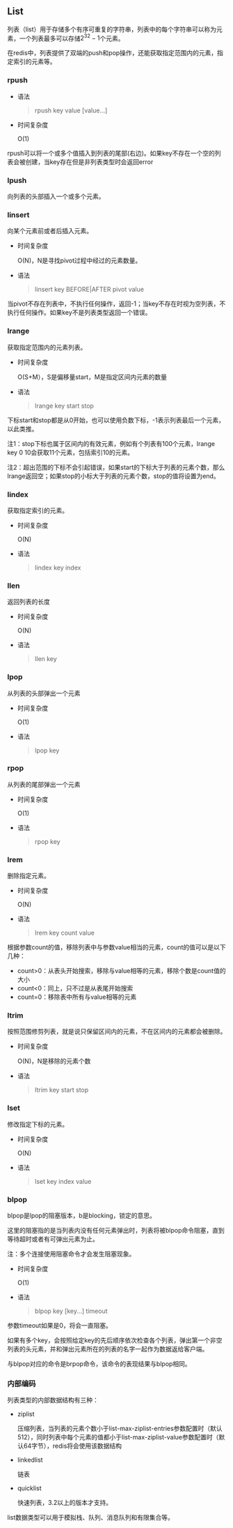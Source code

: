 

## List

列表（list）用于存储多个有序可重复的字符串，列表中的每个字符串可以称为元素，一个列表最多可以存储$2^{32}-1$个元素。

在redis中，列表提供了双端的push和pop操作，还能获取指定范围内的元素，指定索引的元素等。



### rpush

- 语法

  > rpush key value [value...]

- 时间复杂度

  O(1)

rpush可以将一个或多个值插入到列表的尾部(右边)。如果key不存在一个空的列表会被创建，当key存在但是非列表类型时会返回error



### lpush

向列表的头部插入一个或多个元素。



### linsert

向某个元素前或者后插入元素。

- 时间复杂度

  O(N)，N是寻找pivot过程中经过的元素数量。

- 语法

  > linsert  key  BEFORE|AFTER  pivot value

当pivot不存在列表中，不执行任何操作，返回-1；当key不存在时视为空列表，不执行任何操作。如果key不是列表类型返回一个错误。



### lrange

获取指定范围内的元素列表。

- 时间复杂度

  O(S+M），S是偏移量start，M是指定区间内元素的数量

- 语法

  > lrange key start stop

下标start和stop都是从0开始，也可以使用负数下标，-1表示列表最后一个元素，以此类推。

注1：stop下标也属于区间内的有效元素，例如有个列表有100个元素，lrange key 0 10会获取11个元素，包括索引10的元素。

注2：超出范围的下标不会引起错误，如果start的下标大于列表的元素个数，那么lrange返回空；如果stop的小标大于列表的元素个数，stop的值将设置为end。



### lindex

获取指定索引的元素。

- 时间复杂度

  O(N)

- 语法

  > lindex key index



### llen

返回列表的长度

- 时间复杂度

  O(N)

- 语法

  > llen key



### lpop

从列表的头部弹出一个元素

- 时间复杂度

  O(1)

- 语法

  > lpop key



### rpop

从列表的尾部弹出一个元素

- 时间复杂度

  O(1)

- 语法

  > rpop key



### lrem

删除指定元素。

- 时间复杂度

  O(N)

- 语法

  > lrem key count value

根据参数count的值，移除列表中与参数value相当的元素，count的值可以是以下几种：

- count>0：从表头开始搜索，移除与value相等的元素，移除个数是count值的大小
- count<0：同上，只不过是从表尾开始搜索
- count=0：移除表中所有与value相等的元素



### ltrim

按照范围修剪列表，就是说只保留区间内的元素，不在区间内的元素都会被删除。

- 时间复杂度

  O(N)，N是移除的元素个数

- 语法

  > ltrim key start stop



### lset

修改指定下标的元素。

- 时间复杂度

  O(N)

- 语法

  > lset key index value



### blpop

blpop是lpop的阻塞版本，b是blocking，锁定的意思。

这里的阻塞指的是当列表内没有任何元素弹出时，列表将被blpop命令阻塞，直到等待超时或者有可弹出元素为止。

注：多个连接使用阻塞命令才会发生阻塞现象。

- 时间复杂度

  O(1)

- 语法

  > blpop key [key...] timeout

参数timeout如果是0，将会一直阻塞。

如果有多个key，会按照给定key的先后顺序依次检查各个列表，弹出第一个非空列表的头元素，并和弹出元素所在的列表的名字一起作为数据返给客户端。

与blpop对应的命令是brpop命令，该命令的表现结果与blpop相同。



### 内部编码

列表类型的内部数据结构有三种：

- ziplist

  压缩列表，当列表的元素个数小于list-max-ziplist-entries参数配置时（默认512），同时列表中每个元素的值都小于list-max-ziplist-value参数配置时（默认64字节），redis将会使用该数据结构

- linkedlist

  链表

- quicklist

  快速列表，3.2以上的版本才支持。

  

list数据类型可以用于模拟栈、队列、消息队列和有限集合等。

